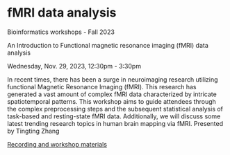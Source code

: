 # fMRI data analysis


Bioinformatics workshops - Fall 2023

An Introduction to Functional magnetic resonance imaging (fMRI) data analysis

Wednesday, Nov. 29, 2023, 12:30pm - 3:30pm

In recent times, there has been a surge in neuroimaging research utilizing functional Magnetic Resonance Imaging (fMRI). This research has generated a vast amount of complex fMRI data characterized by intricate spatiotemporal patterns. This workshop aims to guide attendees through the complex preprocessing steps and the subsequent statistical analysis of task-based and resting-state fMRI data. Additionally, we will discuss some latest trending research topics in human brain mapping via fMRI. Presented by Tingting Zhang

[Recording and workshop materials](https://pitt-my.sharepoint.com/:f:/g/personal/fangping_pitt_edu/EtkD0nfB95FIgb54K43BzM0BmBL7XyXFp5y7mXtLiHsGYQ)
